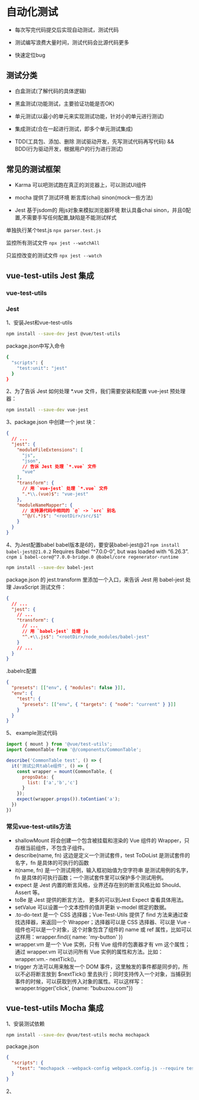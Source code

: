 # 自动化测试

- 每次写完代码提交后实现自动测试，测试代码

- 测试编写浪费大量时间，测试代码会比源代码更多

- 快速定位bug

## 测试分类

- 白盒测试(了解代码的具体逻辑)

- 黑盒测试(功能测试，主要验证功能是否OK)

- 单元测试(以最小的单元来实现测试功能，针对小的单元进行测试)

- 集成测试(合在一起进行测试，即多个单元测试集成)

- TDD(工具包、添加、删除  测试驱动开发，先写测试代码再写代码) && BDD(行为驱动开发，根据用户的行为进行测试)

## 常见的测试框架

- Karma 可以吧测试跑在真正的浏览器上，可以测试UI组件

- mocha 提供了测试环境 断言库(chai) sinon(mock一些方法)

- Jest 基于jsdom的 用js对象来模拟浏览器环境 默认具备chai sinon，并且0配置,不需要手写任何配置,缺陷是不能测试样式

单独执行某个test.js `npx parser.test.js`

监控所有测试文件 `npx jest --watchAll`

只监控改变的测试文件 `npx jest --watch`

## vue-test-utils Jest 集成

### vue-test-utils

### Jest

1、安装Jest和vue-test-utils

```bash
npm install --save-dev jest @vue/test-utils
```

package.json中写入命令

```bash
{
  "scripts": {
    "test:unit": "jest"
  }
}
```

2、为了告诉 Jest 如何处理 *.vue 文件，我们需要安装和配置 vue-jest 预处理器：

```bash
npm install --save-dev vue-jest
```

3、package.json 中创建一个 jest 块：

```json
{
  // ...
  "jest": {
    "moduleFileExtensions": [
      "js",
      "json",
      // 告诉 Jest 处理 `*.vue` 文件
      "vue"
    ],
    "transform": {
      // 用 `vue-jest` 处理 `*.vue` 文件
      ".*\\.(vue)$": "vue-jest"
    },
    "moduleNameMapper": {
      // 支持源代码中相同的 `@` -> `src` 别名
      "^@/(.*)$": "<rootDir>/src/$1"
    }
  }
}
```

4、为Jest配置babel
babel版本是6的，要安装babel-jest@21
`npm install babel-jest@21.0.2`
Requires Babel “^7.0.0-0”, but was loaded with “6.26.3”.
`cnpm i babel-core@^7.0.0-bridge.0 @babel/core regenerator-runtime`

```bash
npm install --save-dev babel-jest
```

package.json 的 jest.transform 里添加一个入口，来告诉 Jest 用 babel-jest 处理 JavaScript 测试文件：

```json
{
  // ...
  "jest": {
    // ...
    "transform": {
      // ...
      // 用 `babel-jest` 处理 js
      "^.+\\.js$": "<rootDir>/node_modules/babel-jest"
    }
    // ...
  }
}

```

.babelrc配置

```json
{
  "presets": [["env", { "modules": false }]],
  "env": {
    "test": {
      "presets": [["env", { "targets": { "node": "current" } }]]
    }
  }
}
```

5、 example测试代码

```js
import { mount } from '@vue/test-utils';
import CommonTable from '@/components/CommonTable';

describe('CommonTable test', () => {
  it('测试公共table组件', () => {
    const wrapper = mount(CommonTable, {
      propsData: {
        list: ['a','b','c']
      }
    });
    expect(wrapper.props()).toContian('a');
  })
})

```

### 常见vue-test-utils方法

- shallowMount 将会创建一个包含被挂载和渲染的 Vue 组件的 Wrapper，只存根当前组件，不包含子组件。
- describe(name, fn) 这边是定义一个测试套件，test ToDoList 是测试套件的名字，fn 是具体的可执行的函数
- it(name, fn) 是一个测试用例，输入框初始值为空字符串 是测试用例的名字，fn 是具体的可执行函数；一个测试套件里可以保护多个测试用例。
- expect 是 Jest 内置的断言风格，业界还存在别的断言风格比如 Should、Assert 等。
- toBe 是 Jest 提供的断言方法， 更多的可以到Jest Expect 查看具体用法。
- setValue 可以设置一个文本控件的值并更新 v-model 绑定的数据。
- .to-do-text 是一个 CSS 选择器；Vue-Test-Utils 提供了 find 方法来通过查找选择器，来返回一个 Wrapper；选择器可以是 CSS 选择器、可以是 Vue - 组件也可以是一个对象，这个对象包含了组件的 name 或 ref 属性，比如可以这样用：wrapper.find({ name: 'my-button' })
- wrapper.vm 是一个 Vue 实例，只有 Vue 组件的包裹器才有 vm 这个属性；通过 wrapper.vm 可以访问所有 Vue 实例的属性和方法。比如：wrapper.vm.- nextTick()。
- trigger 方法可以用来触发一个 DOM 事件，这里触发的事件都是同步的，所以不必将断言放到 $nextTick() 里去执行；同时支持传入一个对象，当捕获到事件的时候，可以获取到传入对象的属性。可以这样写：wrapper.trigger('click', {name: "bubuzou.com"})

## vue-test-utils Mocha 集成

1、安装测试依赖

```bash
npm install --save-dev @vue/test-utils mocha mochapack
```

package.json

```json
{
  "scripts": {
    "test": "mochapack --webpack-config webpack.config.js --require test/setup.js test/**/*.spec.js"
  }
}
```

2、
